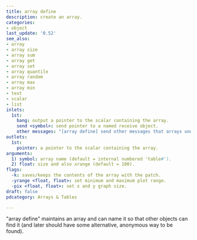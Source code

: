 ```yaml
---
title: array define
description: create an array.
categories:
- object
last_update: '0.52'
see_also:
- array
- array size
- array sum
- array get
- array set
- array quantile
- array random
- array max
- array min
- text
- scalar
- list
inlets:
  1st:
    bang: output a pointer to the scalar containing the array.
    send <symbol>: send pointer to a named receive object.
    other messages: "[array define] send other messages that arrays understand like 'const', 'resize', etc. For reference, see 2.control.examples '15.array' and '16.more.arrays'."
outlets:
  1st:
    pointer: a pointer to the scalar containing the array.
arguments:
  1) symbol: array name (default = internal numbered 'table#').
  2) float: size and also xrange (default = 100).
flags:
  -k: saves/keeps the contents of the array with the patch.
  -yrange <float, float>: set minimum and maximum plot range.
  -pix <float, float>: set x and y graph size.
draft: false
pdcategory: Arrays & Tables

---
```


"array define" maintains an array and can name it so that other objects can find it (and later should have some alternative, anonymous way to be found).
